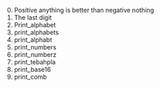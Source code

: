 0. Positive anything is better than negative nothing
1. The last digit
2. Print_alphabet
3. print_alphabets
4. print_alphabt
5. print_numbers
6. print_numberz
7. print_tebahpla
8. print_base16
9. print_comb

